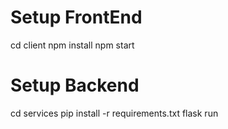 # Setup FrontEnd
cd client
npm install
npm start 

# Setup Backend
cd services
pip install -r requirements.txt
flask run 
